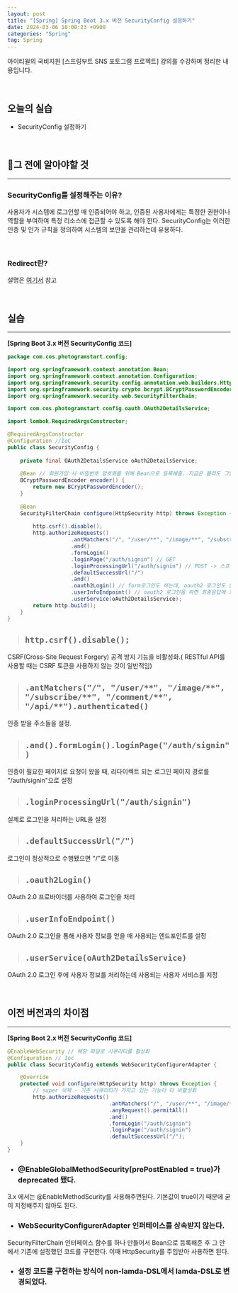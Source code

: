 ```yaml
---
layout: post
title: "[Spring] Spring Boot 3.x 버전 SecurityConfig 설정하기"
date: 2024-03-06 10:00:23 +0900
categories: "Spring"
tag: Spring
---  
```

아이티윌의 국비지원 [스프링부트 SNS 포토그램 프로젝트] 강의를 수강하며 정리한 내용입니다.

<br>

## 오늘의 실습
- SecurityConfig 설정하기

<br>

## 🔎그 전에 알아야할 것
---
### SecurityConfig를 설정해주는 이유?
사용자가 시스템에 로그인할 때 인증되어야 하고, 인증된 사용자에게는 특정한 권한이나 역할을 부여하여 특정 리소스에 접근할 수 있도록 해야 한다. SecurityConfig는 이러한 인증 및 인가 규칙을 정의하여 시스템의 보안을 관리하는데 유용하다.

<br>

### Redirect란? 
설명은 [여기서](https://bong0716.github.io/spring/2024/03/06/redirect.html) 참고

<br>

## 실습
---
**[Spring Boot 3.x 버전 SecurityConfig 코드]**
```java
package com.cos.photogramstart.config;

import org.springframework.context.annotation.Bean;
import org.springframework.context.annotation.Configuration;
import org.springframework.security.config.annotation.web.builders.HttpSecurity;
import org.springframework.security.crypto.bcrypt.BCryptPasswordEncoder;
import org.springframework.security.web.SecurityFilterChain;

import com.cos.photogramstart.config.oauth.OAuth2DetailsService;

import lombok.RequiredArgsConstructor;

@RequiredArgsConstructor
@Configuration //IoC
public class SecurityConfig {
	
	private final OAuth2DetailsService oAuth2DetailsService;
	
	@Bean // 회원가입 시 비밀번호 암호화를 위해 Bean으로 등록해줌. 지금은 몰라도 그냥 넘어가기
	BCryptPasswordEncoder encoder() {
		return new BCryptPasswordEncoder();
	}
	
	@Bean
	SecurityFilterChain configure(HttpSecurity http) throws Exception {
			
		http.csrf().disable();
		http.authorizeRequests()
					.antMatchers("/", "/user/**", "/image/**", "/subscribe/**", "/comment/**", "/api/**").authenticated()
					.and()
					.formLogin()
					.loginPage("/auth/signin") // GET
					.loginProcessingUrl("/auth/signin") // POST -> 스프링시큐리티가 로그인 프로세스 진행
					.defaultSuccessUrl("/")
					.and()
					.oauth2Login() // form로그인도 하는데, oauth2 로그인도 할 거다. 
					.userInfoEndpoint() // oauth2 로그인을 하면 최종응답에 회원정보를 바로 받을 수 있다.
					.userService(oAuth2DetailsService);
		return http.build();
	}
}

```

> ## `http.csrf().disable();`   
CSRF(Cross-Site Request Forgery) 공격 방지 기능을 비활성화.( RESTful API를 사용할 때는 CSRF 토큰을 사용하지 않는 것이 일반적임)

> ## `.antMatchers("/", "/user/**", "/image/**", "/subscribe/**", "/comment/**", "/api/**").authenticated()`   
인증 받을 주소들을 설정. 

> ## `.and().formLogin().loginPage("/auth/signin")`  
  인증이 필요한 페이지로 요청이 왔을 때, 리다이렉트 되는 로그인 페이지 경로를 "/auth/signin"으로 설정   

> ## `.loginProcessingUrl("/auth/signin")`  
  실제로 로그인을 처리하는 URL을 설정   


> ## `.defaultSuccessUrl("/")`  
  로그인이 정상적으로 수행됐으면 "/"로 이동   

> ## `.oauth2Login()`  
  OAuth 2.0 프로바이더를 사용하여 로그인을 처리   

> ## `.userInfoEndpoint()`  
  OAuth 2.0 로그인을 통해 사용자 정보를 얻을 때 사용되는 엔드포인트를 설정   

> ## `.userService(oAuth2DetailsService)`  
  OAuth 2.0 로그인 후에 사용자 정보를 처리하는데 사용되는 사용자 서비스를 지정   

<br>

## 이전 버전과의 차이점
---
**[Spring Boot 2.x 버전 SecurityConfig 코드]**
```java
@EnableWebSecurity // 해당 파일로 시큐리티를 활성화
@Configuration // Ioc
public class SecurityConfig extends WebSecurityConfigurerAdapter {

    @Override
    protected void configure(HttpSecurity http) throws Exception {
        // super 삭제 - 기존 시큐리티가 가지고 있는 기능이 다 비활성화
        http.authorizeRequests()
                                .antMatchers("/", "/user/**", "/image/**", "/subscribe/**", "/comment/**").authenticated()
                                .anyRequest().permitAll()
                                .and()
                                .formLogin("/auth/signin")
                                .loginPage("/auth/signin")
                                .defaultSuccessUrl("/");
    }
}

```
- ### @EnableGlobalMethodSecurity(prePostEnabled = true)가 deprecated 됐다.    
3.x 에서는 @EnableMethodScurity를 사용해주면된다. 기본값이 true이기 때문에 굳이 지정해주지 않아도 된다.
- ### WebSecurityConfigurerAdapter 인퍼테이스를 상속받지 않는다.   
SecurityFilterChain 인터페이스 함수를 하나 만들어서 Bean으로 등록해준 후 그 안에서 기존에 설정했던 코드를 구현한다. 이때 HttpSecurity를 주입받아 사용하면 된다.
- ### 설정 코드를 구현하는 방식이 non-lamda-DSL에서 lamda-DSL로 변경되었다.

